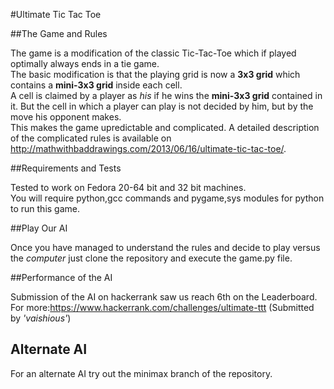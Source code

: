 #Ultimate Tic Tac Toe

##The Game and Rules

The game is a modification of the classic Tic-Tac-Toe which if played optimally always ends in a tie game.  
The basic modification is that the playing grid is now a **3x3 grid** which contains a **mini-3x3 grid** inside each cell.  
A cell is claimed by a player as _his_ if he wins the **mini-3x3 grid** contained in it. But the cell in which a player can play is not decided by him, but by the move his opponent makes.  
This makes the game upredictable and complicated.
A detailed description of the complicated rules is available on http://mathwithbaddrawings.com/2013/06/16/ultimate-tic-tac-toe/.

##Requirements and Tests

Tested to work on Fedora 20-64 bit and 32 bit machines.  
You will require python,gcc commands and pygame,sys modules for python to run this game.

##Play Our AI

Once you have managed to understand the rules and decide to play versus the _computer_ just clone the repository and execute the game.py file.

##Performance of the AI

Submission of the AI on hackerrank saw us reach 6th on the Leaderboard.  
For more:https://www.hackerrank.com/challenges/ultimate-ttt (Submitted by _'vaishious'_)

## Alternate AI

For an alternate AI try out the minimax branch of the repository.
